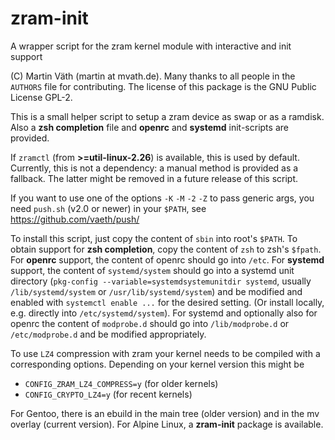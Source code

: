 # zram-init

A wrapper script for the zram kernel module with interactive and init support

(C) Martin Väth (martin at mvath.de).
Many thanks to all people in the `AUTHORS` file for contributing.
The license of this package is the GNU Public License GPL-2.

This is a small helper script to setup a zram device as swap or as a ramdisk.
Also a __zsh completion__ file and __openrc__ and __systemd__ init-scripts
are provided.

If `zramctl` (from __>=util-linux-2.26__) is available,
this is used by default.
Currently, this is not a dependency: a manual method is provided as a fallback.
The latter might be removed in a future release of this script.

If you want to use one of the options `-K` `-M` `-2` `-Z` to pass generic args,
you need `push.sh` (v2.0 or newer) in your `$PATH`, see
https://github.com/vaeth/push/

To install this script, just copy the content of `sbin` into root's `$PATH`.
To obtain support for __zsh completion__, copy the content of `zsh` to
zsh's `$fpath`.
For __openrc__ support, the content of openrc should go into `/etc`.
For __systemd__ support, the content of `systemd/system` should go into a
systemd unit directory (`pkg-config --variable=systemdsystemunitdir systemd`,
usually `/lib/systemd/system` or `/usr/lib/systemd/system`) and be modified
and enabled with `systemctl enable ...` for the desired setting.
(Or install locally, e.g. directly into `/etc/systemd/system`).
For systemd and optionally also for openrc the content of `modprobe.d`
should go into `/lib/modprobe.d` or `/etc/modprobe.d` and be modified
appropriately.

To use `LZ4` compression with zram your kernel needs to be compiled with
a corresponding options. Depending on your kernel version this might be

- `CONFIG_ZRAM_LZ4_COMPRESS=y` (for older kernels)
- `CONFIG_CRYPTO_LZ4=y` (for recent kernels)

For Gentoo, there is an ebuild in the main tree (older version)
and in the mv overlay (current version).
For Alpine Linux, a __zram-init__ package is available.
